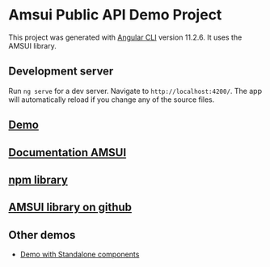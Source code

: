 # Amsui Public API Demo Project

This project was generated with [Angular CLI](https://github.com/angular/angular-cli) version 11.2.6.
It uses the AMSUI library.

## Development server

Run `ng serve` for a dev server. Navigate to `http://localhost:4200/`. The app will automatically reload if you change any of the source files.

## [Demo](https://dev.redlink.io/amsui-public-api-demo/)

## [Documentation AMSUI](https://dev.redlink.io/amsui)

## [npm library](https://www.npmjs.com/package/@redlink/amsui)

## [AMSUI library on github](https://github.com/redlink-gmbh/amsui)

## Other demos

- [Demo with Standalone components](https://dev.redlink.io/amsui-standalone-demo/)
